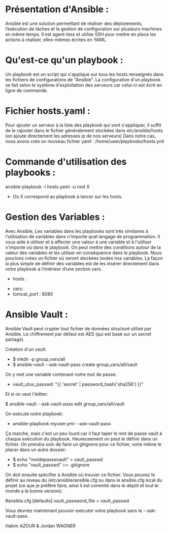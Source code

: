 # Présentation d'Ansible :

Ansible est une solution permettant de réaliser des déploiements, l’exécution de tâches et la gestion de configuration sur plusieurs machines 
en même temps. Il est agent-less et utilise SSH pour mettre en place les actions à réaliser, elles-mêmes écrites en YAML.

# Qu'est-ce qu'un playbook : 

Un playbook est un script qui s'applique sur tous les hosts renseignés dans les fichiers de configurations de "Ansible".
La configuration d'un playbook se fait selon le système d'exploitation des serveurs car celui-ci est écrit en ligne de commande.

# Fichier hosts.yaml :

Pour ajouter un serveur à la liste des playbook qui vont s'appliquer, il suffit de le rajouter dans le fichier généralement stockées dans 
etc/ansible/hosts (on ajoute directement les adresses ip de nos serveurs)
Dans notre cas, nous avons crée un nouveau fichier yaml : /home/user/playbooks/hosts.yml

# Commande d'utilisation des playbooks : 

ansible-playbook -i hosts.yaml -u root X
* Où X correspond au playbook à lancer sur les hosts.

# Gestion des Variables :

Avec Ansible, Les variables dans les playbooks sont très similaires à l'utilisation de variables dans n'importe quel langage de programmation. 
Il vous aide à utiliser et à affecter une valeur à une variable et à l'utiliser n'importe où dans le playbook. On peut mettre des conditions 
autour de la valeur des variables et les utiliser en conséquence dans le playbook.
Nous pourions crées un fichier où seront stockées toutes nos variables.
La façon la plus simple de définir des variables est de les insérer directement dans votre playbook à l’intérieur d’une section vars.

- hosts : <your hosts> 
* vars:
* tomcat_port : 8080 
  
# Ansible Vault :

Ansible Vault peut crypter tout fichier de données structuré utilisé par Ansible.
Le chiffrement par défaut est AES (qui est basé sur un secret partagé).

Création d'un vault:

- $ mkdir -p group_vars/all
- $ ansible-vault --ask-vault-pass create group_vars/all/vault

On y met une variable contenant notre mot de passe:

- vault_utux_passwd: "{{ 'secret' | password_hash('sha256') }}"

Et si on veut l'éditer:

$ ansible-vault --ask-vault-pass edit group_vars/all/vault

On exécute notre playbook:

- ansible-playbook myuser.yml --ask-vault-pass

Ça marche, mais c'est un peu lourd car il faut taper le mot de passe vault à chaque exécution du playbook. Heureusement on peut le définir dans un fichier. On prendra soin de faire un gitignore pour ce fichier, voire même le placer dans un autre dossier:

- $ echo "motdepassevault" > vault_passwd
- $ echo "vault_passwd" >> .gitignore

On doit ensuite spécifier à Ansible où trouver ce fichier. Vous pouvez le définir au niveau du /etc/ansible/ansible.cfg ou dans le ansible.cfg local du projet (ce que je préfère faire, ainsi il est commité dans le dépôt et tout le monde a la bonne version):

#ansible.cfg
[defaults]
vault_password_file = vault_passwd

Vous devriez maintenant pouvoir exécuter votre playbook sans le --ask-vault-pass.

Hakim AZOUR & Jordan WAGNER
